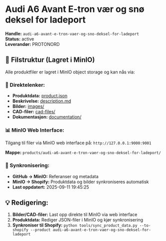 # Audi A6 Avant E-tron vær og snø deksel for ladeport

**Handle:** `audi-a6-avant-e-tron-vaer-og-sno-deksel-for-ladeport`  
**Status:** active  
**Leverandør:** PROTONORD

## 📁 Filstruktur (Lagret i MinIO)

Alle produktfiler er lagret i MinIO object storage og kan nås via:

### 🔗 Direktelenker:
- **Produktdata:** [product.json](http://127.0.0.1:9000/products/audi-a6-avant-e-tron-vaer-og-sno-deksel-for-ladeport/product.json)
- **Beskrivelse:** [description.md](http://127.0.0.1:9000/products/audi-a6-avant-e-tron-vaer-og-sno-deksel-for-ladeport/description.md)
- **Bilder:** [images/](http://127.0.0.1:9000/products/audi-a6-avant-e-tron-vaer-og-sno-deksel-for-ladeport/images/)
- **CAD-filer:** [cad-files/](http://127.0.0.1:9000/products/audi-a6-avant-e-tron-vaer-og-sno-deksel-for-ladeport/cad-files/)
- **Dokumentasjon:** [documentation/](http://127.0.0.1:9000/products/audi-a6-avant-e-tron-vaer-og-sno-deksel-for-ladeport/documentation/)

### 📊 MinIO Web Interface:
Tilgang til filer via MinIO web interface på:
`http://127.0.0.1:9000:9001`

**Mappe:** `products/audi-a6-avant-e-tron-vaer-og-sno-deksel-for-ladeport/`

### 🔄 Synkronisering:
- **GitHub → MinIO:** Referanser og metadata
- **MinIO → Shopify:** Produktdata og bilder synkroniseres automatisk
- **Last oppdatert:** 2025-09-11 19:45:25

## 💡 Redigering:
1. **Bilder/CAD-filer:** Last opp direkte til MinIO via web interface
2. **Produktdata:** Rediger JSON-filer i MinIO og kjør synkronisering
3. **Synkroniser til Shopify:** `python tools/sync_product_data.py --to-shopify --product audi-a6-avant-e-tron-vaer-og-sno-deksel-for-ladeport`
